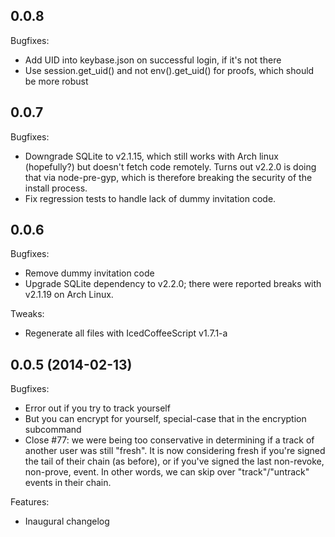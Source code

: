 ## 0.0.8

Bugfixes:

  - Add UID into keybase.json on successful login, if it's not there
  - Use session.get_uid() and not env().get_uid() for proofs, which should be more robust

## 0.0.7

Bugfixes:
  
  - Downgrade SQLite to v2.1.15, which still works with Arch linux (hopefully?)
    but doesn't fetch code remotely.  Turns out v2.2.0 is doing that via node-pre-gyp,
    which is therefore breaking the security of the install process.
  - Fix regression tests to handle lack of dummy invitation code.

## 0.0.6

Bugfixes:

  - Remove dummy invitation code
  - Upgrade SQLite dependency to v2.2.0; there were reported breaks with v2.1.19 on
    Arch Linux.

Tweaks:

  - Regenerate all files with IcedCoffeeScript v1.7.1-a

## 0.0.5 (2014-02-13)

Bugfixes:

  - Error out if you try to track yourself
  - But you can encrypt for yourself, special-case that in the encryption subcommand
  - Close #77: we were being too conservative in determining if a track of another 
    user was still "fresh".  It is now considering fresh if you're signed the tail
    of their chain (as before), or if you've signed the last non-revoke, non-prove,
    event.  In other words, we can skip over "track"/"untrack" events in their chain.

Features:
  
  - Inaugural changelog

